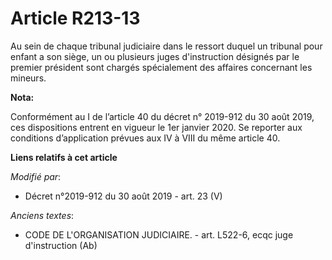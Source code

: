 # Article R213-13

Au sein de chaque   tribunal judiciaire dans le ressort duquel un tribunal pour enfant a son siège, un ou plusieurs juges
d'instruction désignés par le premier président sont chargés spécialement des affaires concernant les mineurs.

**Nota:**

Conformément au I de l’article 40 du décret n° 2019-912 du 30 août 2019, ces dispositions entrent en vigueur le 1er janvier
2020. Se reporter aux conditions d’application prévues aux IV à VIII du même article 40.

**Liens relatifs à cet article**

_Modifié par_:

  - Décret n°2019-912 du 30 août 2019 - art. 23 (V)

_Anciens textes_:

  - CODE DE L'ORGANISATION JUDICIAIRE. - art. L522-6, ecqc juge d'instruction (Ab)
